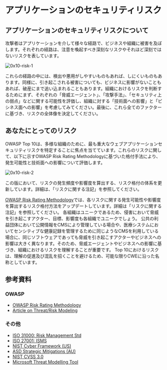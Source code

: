 # アプリケーションのセキュリティリスク

## アプリケーションのセキュリティリスクについて
攻撃者はアプリケーションを介して様々な経路で、ビジネスや組織に被害を及ぼします。それぞれの経路は、注意を喚起すべき深刻なリスクやそれほど深刻ではないリスクを表しています。

![0x10-risk-1](images/0x10-risk-1.png)

これらの経路の中には、検出や悪用がしやすいものもあれば、しにくいものもあります。同様に、引き起こされる被害についても、ビジネスに影響がないこともあれば、破産にまで追い込まれることもあります。組織におけるリスクを判断するためにまず、それぞれの「脅威エージェント」、「攻撃手法」、「セキュリティ上の弱点」などに関する可能性を評価し、組織に対する「技術面への影響」と「ビシネス面への影響」を考慮してみてください。最後に、これら全てのファクターに基づき、リスクの全体像を決定してください。


## あなたにとってのリスク

OWASP Top 10は、多様な組織のために、最も重大なウェブアプリケーションセキュリティリスクを特定することに焦点を当てています。これらのリスクに関して、以下に示すOWASP Risk Rating Methodologyに基づいた格付手法により、発生可能性と技術面への影響について評価します。  

![0x10-risk-2](images/0x10-risk-2.png)

この版において、リスクの発生頻度や影響度を算出する、リスク格付の体系を更新しています。詳細は、「リスクに関する注記」を参照してください。

[OWASP Risk Rating Methodology](https://wiki.owasp.org/index.php/OWASP_Risk_Rating_Methodology)では、各リスクに関する発生可能性や影響度を算出するリスク格付方法をアップデートしています。詳細は「リスクに関する注記」を参照してください。
各組織はユニークであるため、侵害において脅威を引き起こすアクター、目標、影響度も各組織でユニークでしょう。
公共の利益団体において公開情報をCMSにより管理している場合や、医療システムにおいてセンシティブな健康記録を管理するために同じようなCMSを利用している場合に、同じソフトウェアであっても脅威を引き起こすアクターやビジネスへの影響は大きく異なります。そのため、脅威エージェントやビジネスへの影響に基づき、組織におけるリスクを理解することが重要です。
Top 10におけるリスクは、理解の促進及び混乱を招くことを避けるため、可能な限りCWEに沿った名称としています。

## 参考資料
### OWASP
* [OWASP Risk Rating Methodology](https://wiki.owasp.org/index.php/OWASP_Risk_Rating_Methodology)
* [Article on Threat/Risk Modeling](https://wiki.owasp.org/index.php/Threat_Risk_Modeling)

### その他
* [ISO 31000: Risk Management Std](https://www.iso.org/iso-31000-risk-management.html)
* [ISO 27001: ISMS](https://www.iso.org/isoiec-27001-information-security.html)
* [NIST Cyber Framework (US)](https://www.nist.gov/cybersecurity-framework)
* [ASD Strategic Mitigations (AU)](https://www.asd.gov.au/infosec/mitigationstrategies.htm)
* [NIST CVSS 3.0](https://nvd.nist.gov/vuln-metrics/cvss/v3-calculator)
* [Microsoft Threat Modelling Tool](https://www.microsoft.com/en-us/download/details.aspx?id=49168)
